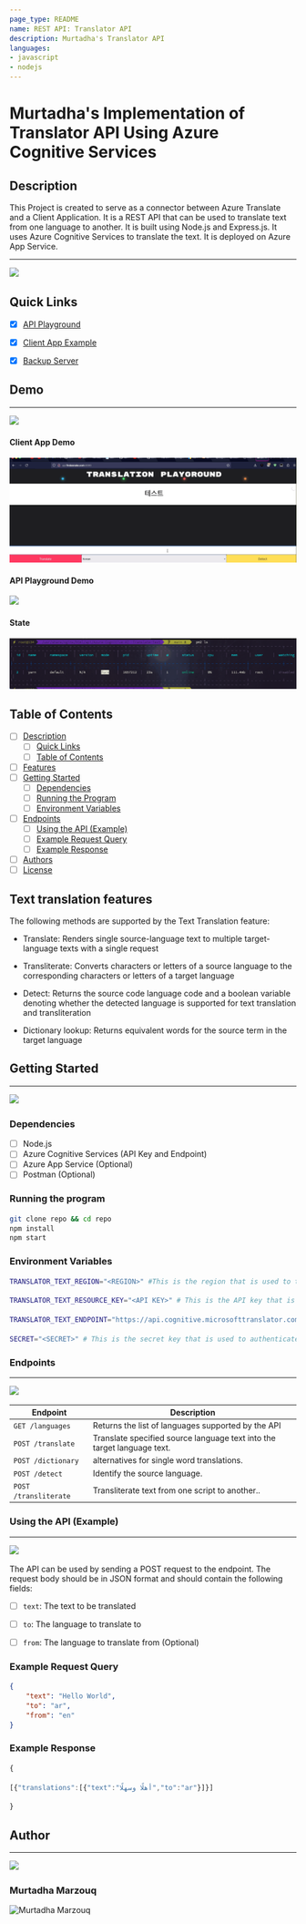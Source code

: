 ```yaml
---
page_type: README
name: REST API: Translator API
description: Murtadha's Translator API  
languages:
- javascript
- nodejs
---
```


# Murtadha's Implementation of Translator API Using Azure Cognitive Services



## Description
This Project is created to serve as a connector between Azure Translate and a Client Application. It is a REST API that can be used to translate text from one language to another. It is built using Node.js and Express.js. It uses Azure Cognitive Services to translate the text. It is deployed on Azure App Service.

---
<a href="http://findasnake.com">![](https://img.shields.io/badge/QuickLinks-Used-blue)</a>

## Quick Links
- [x] [API Playground](http://api.findasnake.com/api-docs/)

- [x] [Client App Example](http://api.findasnake.com/)

- [x] [Backup Server](api.findasnake.com/)

## Demo

---
<a href="http://findasnake.com">![](https://img.shields.io/badge/LiveDemo-Used-red)</a>

#### Client App Demo
<img src="Client%20App%20Demo.gif"> 

#### API Playground Demo

<img src="API%20Playground.gif" >

#### State
<img src="State.png">

## Table of Contents
- [ ] [Description](#description)
  - [ ] [Quick Links](#quick-links)
  - [ ] [Table of Contents](#table-of-contents)
- [ ] [Features](#features)
- [ ] [Getting Started](#getting-started)
  - [ ] [Dependencies](#dependencies)
  - [ ] [Running the Program](#running-the-program)
  - [ ] [Environment Variables](#environment-variables)
- [ ] [Endpoints](#endpoints)
  - [ ] [Using the API (Example)](#using-the-api-example)
  - [ ] [Example Request Query](#example-request-query)
  - [ ] [Example Response](#example-response) 
- [ ] [Authors](#authors)
- [ ] [License](#license)

## Text translation features

The following methods are supported by the Text Translation feature:


  - Translate: Renders single source-language text to multiple target-language texts with a single request
  
- Transliterate: Converts characters or letters of a source language to the corresponding characters or letters of a target language
-  Detect: Returns the source code language code and a boolean variable denoting whether the detected language is supported for text translation and transliteration
-   Dictionary lookup: Returns equivalent words for the source term in the target language
 


## Getting Started

---
<a href="http://findasnake.com">![](https://img.shields.io/badge/GettingStarted-Used-purple) </a>

### Dependencies

- [ ] Node.js
- [ ] Azure Cognitive Services (API Key and Endpoint)
- [ ] Azure App Service (Optional)
- [ ] Postman (Optional)

### Running the program
```bash
git clone repo && cd repo
npm install
npm start
```
### Environment Variables
```bash
TRANSLATOR_TEXT_REGION="<REGION>" #This is the region that is used to translate the text. It should be in the format "region" e.g. "eastus

TRANSLATOR_TEXT_RESOURCE_KEY="<API KEY>" # This is the API key that is used to authenticate the user

TRANSLATOR_TEXT_ENDPOINT="https://api.cognitive.microsofttranslator.com" # This is the endpoint that is used to translate the text

SECRET="<SECRET>" # This is the secret key that is used to authenticate the user
```

### Endpoints
---
<a href="http://findasnake.com">![](https://img.shields.io/badge/Endpoints-Used-yellow)
</a>




| Endpoint           | Description                                                             |
| ------------------ | ----------------------------------------------------------------------- |
| `GET /languages`   | Returns the list of languages supported by the API                      |
| `POST /translate`  | Translate specified source language text into the target language text. |
| `POST /dictionary` | alternatives for single word translations.                              |
| `POST /detect`     | Identify the source language.                                           |
| `POST /transliterate`      | Transliterate text from one script to another.. |





### Using the API (Example)
---
<a href="http://findasnake.com">![](https://img.shields.io/badge/UsingTheAPI-Used-geem)</a>

The API can be used by sending a POST request to the endpoint. The request body should be in JSON format and should contain the following fields:
- [ ] `text`: The text to be translated

- [ ] `to`: The language to translate to

- [ ] `from`: The language to translate from (Optional) 


### Example Request Query

```json
{
    "text": "Hello World",
    "to": "ar",
    "from": "en"
}
```

### Example Response
```javascript
{

[{"translations":[{"text":"أهلًا وسهلًا","to":"ar"}]}]

}
```


## Author
---
<a href="http://findasnake.com">![](https://img.shields.io/badge/Authors-Used-orange)</a>

### Murtadha Marzouq
![Murtadha Marzouq](https://avatars.githubusercontent.com/u/45076915?s=200&v=4)

